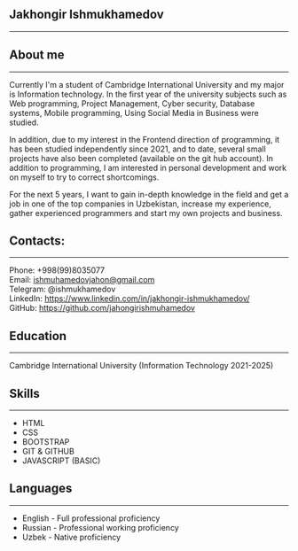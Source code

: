 ## Jakhongir Ishmukhamedov

<hr>

## About me

<hr>
<p>Currently I'm a student of Cambridge International University and my major is Information technology. In the first year of the university subjects such as Web programming, Project Management, Cyber security, Database systems, Mobile programming, Using Social Media in Business were studied.<br>

In addition, due to my interest in the Frontend direction of programming, it has been studied independently since 2021,
and to date, several small projects have also been completed (available on the git hub account). In addition to
programming, I am interested in personal development and work on myself to try to correct shortcomings. <br>

For the next 5 years, I want to gain in-depth knowledge in the field and get a job in one of the top companies in
Uzbekistan, increase my experience, gather experienced programmers and start my own projects and business.
</p>

## Contacts:

<hr>

Phone: +998(99)8035077 <br>
Email: ishmuhamedovjahon@gmail.com <br>
Telegram: @ishmukhamedov <br>
LinkedIn: https://www.linkedin.com/in/jakhongir-ishmukhamedov/ <br>
GitHub: https://github.com/jahongirishmuhamedov

## Education

<hr>
Cambridge International University (Information Technology 2021-2025)

## Skills

<hr>

<ul>
    <li>HTML</li>
    <li>CSS</li>
    <li>BOOTSTRAP</li>
    <li>GIT &amp; GITHUB</li>
    <li>JAVASCRIPT (BASIC)</li>
</ul>

## Languages

<hr>

<ul>
    <li>English - Full professional proficiency</li>
    <li>Russian - Professional working proficiency</li>
    <li>Uzbek - Native proficiency</li>
</ul>
